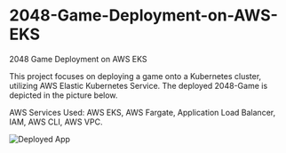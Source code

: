 # 2048-Game-Deployment-on-AWS-EKS
2048 Game Deployment on AWS EKS

This project focuses on deploying a game onto a Kubernetes cluster, utilizing AWS Elastic Kubernetes Service. 
The deployed 2048-Game is depicted in the picture below.

AWS Services Used: AWS EKS, AWS Fargate, Application Load Balancer, IAM, AWS CLI, AWS VPC.

![Deployed App](https://github.com/abrarpasha24/2048-Game-Deployment-on-AWS-EKS/assets/30976576/f9ac35d2-4aca-4b7c-82d2-57b31d98a46d)

